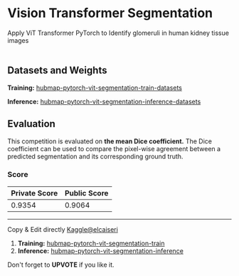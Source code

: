 # Vision Transformer Segmentation

Apply ViT Transformer PyTorch to Identify glomeruli in human kidney tissue images
<br><br>

## Datasets and Weights
**Training:** [hubmap-pytorch-vit-segmentation-train-datasets](https://www.kaggle.com/code/elcaiseri/hubmap-pytorch-vit-segmentation-starter-train/data)

**Inference:** [hubmap-pytorch-vit-segmentation-inference-datasets](https://www.kaggle.com/code/elcaiseri/hubmap-pytorch-vit-segmentation-sub1/data)

## Evaluation 
This competition is evaluated on **the mean Dice coefficient.** The Dice coefficient can be used to compare the pixel-wise agreement between a predicted segmentation and its corresponding ground truth.

### Score

| Private Score | Public Score |
| --- | --- |
| 0.9354 | 0.9064 |


<hr>

Copy & Edit directly [Kaggle@elcaiseri](https://www.kaggle.com/elcaiseri)
1. **Training:** [hubmap-pytorch-vit-segmentation-train](https://www.kaggle.com/code/elcaiseri/hubmap-pytorch-vit-segmentation-starter-train)
2. **Inference:** [hubmap-pytorch-vit-segmentation-inference](https://www.kaggle.com/code/elcaiseri/hubmap-pytorch-vit-segmentation-sub1)

Don't forget to **UPVOTE** if you like it.
